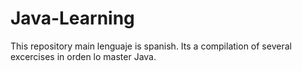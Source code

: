 # Java-Learning
This repository main lenguaje is spanish. Its a compilation of several excercises in orden lo master Java.
